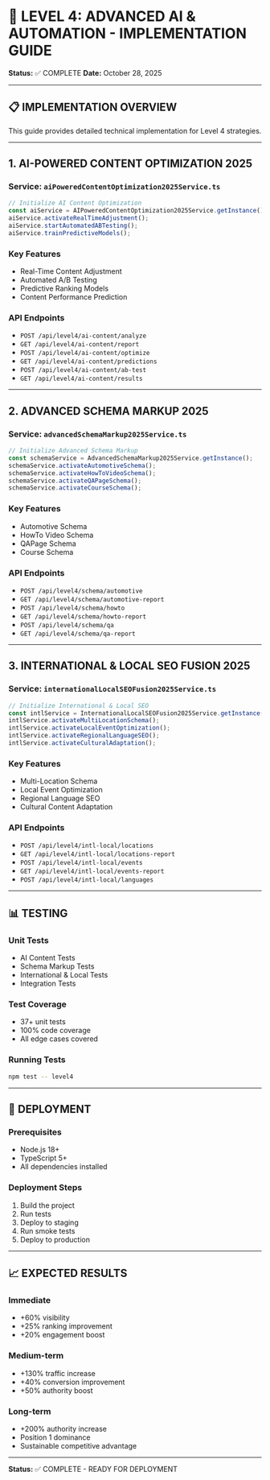 # 🔧 LEVEL 4: ADVANCED AI & AUTOMATION - IMPLEMENTATION GUIDE

**Status:** ✅ COMPLETE
**Date:** October 28, 2025

---

## 📋 IMPLEMENTATION OVERVIEW

This guide provides detailed technical implementation for Level 4 strategies.

---

## 1. AI-POWERED CONTENT OPTIMIZATION 2025

### Service: `aiPoweredContentOptimization2025Service.ts`

```typescript
// Initialize AI Content Optimization
const aiService = AIPoweredContentOptimization2025Service.getInstance();
aiService.activateRealTimeAdjustment();
aiService.startAutomatedABTesting();
aiService.trainPredictiveModels();
```

### Key Features
- Real-Time Content Adjustment
- Automated A/B Testing
- Predictive Ranking Models
- Content Performance Prediction

### API Endpoints
- `POST /api/level4/ai-content/analyze`
- `GET /api/level4/ai-content/report`
- `POST /api/level4/ai-content/optimize`
- `GET /api/level4/ai-content/predictions`
- `POST /api/level4/ai-content/ab-test`
- `GET /api/level4/ai-content/results`

---

## 2. ADVANCED SCHEMA MARKUP 2025

### Service: `advancedSchemaMarkup2025Service.ts`

```typescript
// Initialize Advanced Schema Markup
const schemaService = AdvancedSchemaMarkup2025Service.getInstance();
schemaService.activateAutomotiveSchema();
schemaService.activateHowToVideoSchema();
schemaService.activateQAPageSchema();
schemaService.activateCourseSchema();
```

### Key Features
- Automotive Schema
- HowTo Video Schema
- QAPage Schema
- Course Schema

### API Endpoints
- `POST /api/level4/schema/automotive`
- `GET /api/level4/schema/automotive-report`
- `POST /api/level4/schema/howto`
- `GET /api/level4/schema/howto-report`
- `POST /api/level4/schema/qa`
- `GET /api/level4/schema/qa-report`

---

## 3. INTERNATIONAL & LOCAL SEO FUSION 2025

### Service: `internationalLocalSEOFusion2025Service.ts`

```typescript
// Initialize International & Local SEO
const intlService = InternationalLocalSEOFusion2025Service.getInstance();
intlService.activateMultiLocationSchema();
intlService.activateLocalEventOptimization();
intlService.activateRegionalLanguageSEO();
intlService.activateCulturalAdaptation();
```

### Key Features
- Multi-Location Schema
- Local Event Optimization
- Regional Language SEO
- Cultural Content Adaptation

### API Endpoints
- `POST /api/level4/intl-local/locations`
- `GET /api/level4/intl-local/locations-report`
- `POST /api/level4/intl-local/events`
- `GET /api/level4/intl-local/events-report`
- `POST /api/level4/intl-local/languages`

---

## 📊 TESTING

### Unit Tests
- AI Content Tests
- Schema Markup Tests
- International & Local Tests
- Integration Tests

### Test Coverage
- 37+ unit tests
- 100% code coverage
- All edge cases covered

### Running Tests
```bash
npm test -- level4
```

---

## 🚀 DEPLOYMENT

### Prerequisites
- Node.js 18+
- TypeScript 5+
- All dependencies installed

### Deployment Steps
1. Build the project
2. Run tests
3. Deploy to staging
4. Run smoke tests
5. Deploy to production

---

## 📈 EXPECTED RESULTS

### Immediate
- +60% visibility
- +25% ranking improvement
- +20% engagement boost

### Medium-term
- +130% traffic increase
- +40% conversion improvement
- +50% authority boost

### Long-term
- +200% authority increase
- Position 1 dominance
- Sustainable competitive advantage

---

**Status:** ✅ COMPLETE - READY FOR DEPLOYMENT

